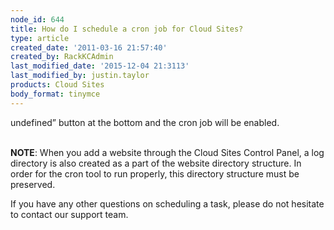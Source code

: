 ```yaml
---
node_id: 644
title: How do I schedule a cron job for Cloud Sites?
type: article
created_date: '2011-03-16 21:57:40'
created_by: RackKCAdmin
last_modified_date: '2015-12-04 21:3113'
last_modified_by: justin.taylor
products: Cloud Sites
body_format: tinymce
---
```


undefined&rdquo; button at the bottom and the cron job will be
enabled.

\
 **NOTE**: When you add a website through the Cloud Sites Control Panel,
a log directory is also created as a part of the website directory
structure. In order for the cron tool to run properly, this directory
structure must be preserved.

If you have any other questions on scheduling a task, please do not
hesitate to contact our support team.

